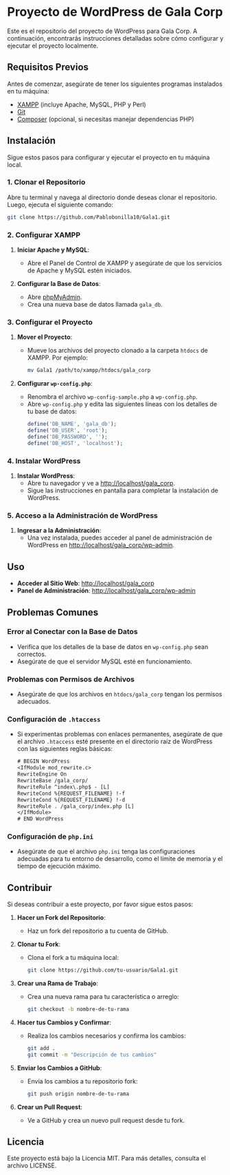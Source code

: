 
# Proyecto de WordPress de Gala Corp

Este es el repositorio del proyecto de WordPress para Gala Corp. A continuación, encontrarás instrucciones detalladas sobre cómo configurar y ejecutar el proyecto localmente.

## Requisitos Previos

Antes de comenzar, asegúrate de tener los siguientes programas instalados en tu máquina:

- [XAMPP](https://www.apachefriends.org/index.html) (incluye Apache, MySQL, PHP y Perl)
- [Git](https://git-scm.com/)
- [Composer](https://getcomposer.org/) (opcional, si necesitas manejar dependencias PHP)

## Instalación

Sigue estos pasos para configurar y ejecutar el proyecto en tu máquina local.

### 1. Clonar el Repositorio

Abre tu terminal y navega al directorio donde deseas clonar el repositorio. Luego, ejecuta el siguiente comando:

```sh
git clone https://github.com/Pablobonilla10/Gala1.git
```

### 2. Configurar XAMPP

1. **Iniciar Apache y MySQL**:
   - Abre el Panel de Control de XAMPP y asegúrate de que los servicios de Apache y MySQL estén iniciados.

2. **Configurar la Base de Datos**:
   - Abre [phpMyAdmin](http://localhost/phpmyadmin/).
   - Crea una nueva base de datos llamada `gala_db`.

### 3. Configurar el Proyecto

1. **Mover el Proyecto**:
   - Mueve los archivos del proyecto clonado a la carpeta `htdocs` de XAMPP. Por ejemplo:
     ```sh
     mv Gala1 /path/to/xampp/htdocs/gala_corp
     ```

2. **Configurar `wp-config.php`**:
   - Renombra el archivo `wp-config-sample.php` a `wp-config.php`.
   - Abre `wp-config.php` y edita las siguientes líneas con los detalles de tu base de datos:
     ```php
     define('DB_NAME', 'gala_db');
     define('DB_USER', 'root');
     define('DB_PASSWORD', '');
     define('DB_HOST', 'localhost');
     ```

### 4. Instalar WordPress

1. **Instalar WordPress**:
   - Abre tu navegador y ve a [http://localhost/gala_corp](http://localhost/gala_corp).
   - Sigue las instrucciones en pantalla para completar la instalación de WordPress.

### 5. Acceso a la Administración de WordPress

1. **Ingresar a la Administración**:
   - Una vez instalada, puedes acceder al panel de administración de WordPress en [http://localhost/gala_corp/wp-admin](http://localhost/gala_corp/wp-admin).

## Uso

- **Acceder al Sitio Web**: [http://localhost/gala_corp](http://localhost/gala_corp)
- **Panel de Administración**: [http://localhost/gala_corp/wp-admin](http://localhost/gala_corp/wp-admin)

## Problemas Comunes

### Error al Conectar con la Base de Datos

- Verifica que los detalles de la base de datos en `wp-config.php` sean correctos.
- Asegúrate de que el servidor MySQL esté en funcionamiento.

### Problemas con Permisos de Archivos

- Asegúrate de que los archivos en `htdocs/gala_corp` tengan los permisos adecuados.

### Configuración de `.htaccess`

- Si experimentas problemas con enlaces permanentes, asegúrate de que el archivo `.htaccess` esté presente en el directorio raíz de WordPress con las siguientes reglas básicas:
  ```txt
  # BEGIN WordPress
  <IfModule mod_rewrite.c>
  RewriteEngine On
  RewriteBase /gala_corp/
  RewriteRule ^index\.php$ - [L]
  RewriteCond %{REQUEST_FILENAME} !-f
  RewriteCond %{REQUEST_FILENAME} !-d
  RewriteRule . /gala_corp/index.php [L]
  </IfModule>
  # END WordPress
  ```

### Configuración de `php.ini`

- Asegúrate de que el archivo `php.ini` tenga las configuraciones adecuadas para tu entorno de desarrollo, como el límite de memoria y el tiempo de ejecución máximo.

## Contribuir

Si deseas contribuir a este proyecto, por favor sigue estos pasos:

1. **Hacer un Fork del Repositorio**:
   - Haz un fork del repositorio a tu cuenta de GitHub.

2. **Clonar tu Fork**:
   - Clona el fork a tu máquina local:
     ```sh
     git clone https://github.com/tu-usuario/Gala1.git
     ```

3. **Crear una Rama de Trabajo**:
   - Crea una nueva rama para tu característica o arreglo:
     ```sh
     git checkout -b nombre-de-tu-rama
     ```

4. **Hacer tus Cambios y Confirmar**:
   - Realiza los cambios necesarios y confirma los cambios:
     ```sh
     git add .
     git commit -m "Descripción de tus cambios"
     ```

5. **Enviar los Cambios a GitHub**:
   - Envía los cambios a tu repositorio fork:
     ```sh
     git push origin nombre-de-tu-rama
     ```

6. **Crear un Pull Request**:
   - Ve a GitHub y crea un nuevo pull request desde tu fork.

## Licencia

Este proyecto está bajo la Licencia MIT. Para más detalles, consulta el archivo LICENSE.
